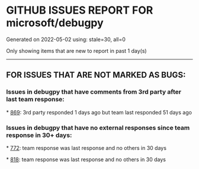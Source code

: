 
# GITHUB ISSUES REPORT FOR microsoft/debugpy


Generated on 2022-05-02 using: stale=30, all=0


Only showing items that are new to report in past 1 day(s)


---

## FOR ISSUES THAT ARE NOT MARKED AS BUGS:


### Issues in debugpy that have comments from 3rd party after last team response:


\* [869](https://github.com/microsoft/debugpy/issues/869 "ipython support: provide a way to debug code only called from some frame"): 3rd party responded 1 days ago but team last responded 51 days ago

### Issues in debugpy that have no external responses since team response in 30+ days:


\* [772](https://github.com/microsoft/debugpy/issues/772 "CXXABI requirement"): team response was last response and no others in 30 days

\* [818](https://github.com/microsoft/debugpy/issues/818 "Could not debug remote code with dataloaders which has num_workers>0"): team response was last response and no others in 30 days
